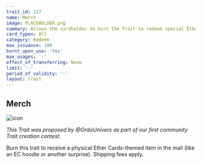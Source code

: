 ```yaml
---
trait_id: 127
name: Merch
image: PLACEHOLDER.png
summary: Allows the cardholder to burn the Trait to redeem special Ether Cards merchandise like hoodies, etc. (Shipping fees apply)
card_types: All
category: Redeem
max_issuance: 100
burnt_upon_use: 'Yes'
max_usages: '-'
effect_of_transferring: None
limit: '-'
period_of_validity: '-'
layout: trait
---
```


## Merch

![icon](/assets/images/trait-icons/{{page.image}})

*This Trait was proposed by @OrdoUnivers as part of our first community Trait creation contest.*

Burn this trait to receive a physical Ether Cards-themed item in the mail (like an EC hoodie or another surprise). Shipping fees apply.
